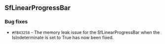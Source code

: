 ## SfLinearProgressBar

### Bug fixes

- `#FB43258` - The memory leak issue for the SfLinearProgressBar when the IsIndeterminate is set to True has now been fixed.